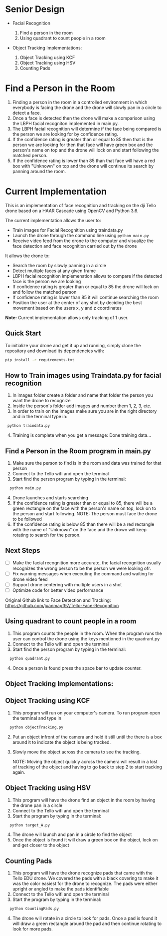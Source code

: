 # Senior Design 

- Facial Recognition
    1. Find a person in the room
    2. Using quadrant to count people in a room
    
- Object Tracking Implementations:
    1. Object Tracking using KCF
    2. Object Tracking using HSV
    3. Counting Pads
    

# Find a Person in the Room
1. Finding a person in the room in a controlled environment in which everybody is facing the drone and the drone will slowly pan in a      circle to detect a face. 
2. Once a face is detected then the drone will make a comparison using the LBPH facial recogniton implemented in main.py. 
3. The LBPH facial recognition will determine if the face being compared is the person we are looking for by confidence rating. 
4. If the confidence rating is greater than or equal to 85 then that is the person we are looking for then that face will have green box    and the person's name on top and the drone will lock on and start following the matched person. 
5. If the confidence rating is lower than 85 than that face will have a red box with "Unknown" on top and the drone will continue its      search by panning around the room.

# Current Implementation
This is an implementation of face recognition and tracking on the dji Tello drone based on a HAAR Cascade using OpenCV and Python 3.6.

The current implementation allows the user to:

- Train images for Facial Recognition using traindata.py
- Launch the drone through the command line using `python main.py`
- Receive video feed from the drone to the computer and visualize the face detection and face recognition carried out by the drone

It allows the drone to:

- Search the room by slowly panning in a circle
- Detect multiple faces at any given frame
- LBPH facial recognition implemenation allows to compare if the detected face is the person we are looking 
- If confidence rating is greater than or equal to 85 the drone will lock on and follow the matched person
- If confidence rating is lower than 85 it will continue searching the room 
- Position the user at the center of any shot by deciding the best movement based on the users x, y and z coordinates

**Note:** Current implementation allows only tracking of 1 user.

## Quick Start

To initialize your drone and get it up and running, simply clone the repository and download its dependencies with:

```bash
pip install -r requirements.txt
```

## How to Train images using Traindata.py for facial recognition
1. In images folder create a folder and name that folder the person you want the drone to recognize
2. Inside the person's folder add images and number them 1, 2, 3, etc.
3. In order to train on the images make sure you are in the right directory and in the terminal type in:

  ```bash
   python traindata.py
  ```
4. Training is complete when you get a message: Done training data... 

## Find a Person in the Room program in main.py
1. Make sure the person to find is in the room and data was trained for that person
2. Connect to the Tello wifi and open the terminal
3. Start find the person program by typing in the terminal:

  ```bash
    python main.py
  ```
4. Drone launches and starts searching
5. If the confidence rating is greater than or equal to 85, there will be a green rectangle on the face with 
   the person's name on top, lock on to the person and start following. 
   NOTE: The person must face the drone to be followed
6. If the confidence rating is below 85 than there will be a red rectangle with the name of "Unknown" on
   the face and the drown will keep rotating to search for the person.


## Next Steps
- [ ] Make the facial recognition more accurate, the facial recognition usually recognizes
      the wrong person to be the person we were looking ofr.
- [ ] Fix warning messages when executing the command and waiting for drone video feed
- [ ] Support drone centering with multiple users in a shot
- [ ] Optimize code for better video performance
 
Original Github link to Face Detection and Tracking: https://github.com/juanmapf97/Tello-Face-Recognition

## Using quadrant to count people in a room
1. This program counts the people in the room. When the program runs the user can control the drone
   using the keys mentioned in the quadrant.py
2. Connect to the Tello wifi and open the terminal
3. Start find the person program by typing in the terminal:

  ```bash
    python quadrant.py
  ```
4. Once a person is found press the space bar to update counter.



## Object Tracking Implementations:




## Object Tracking using KCF
1. This program will run on your computer's camera. To run program open the terminal and type in
  ```bash
    python objectTracking.py
  ```
2. Put an object infront of the camera and hold it still until the there is a box around it to indicate
   the object is being tracked.
3. Slowly move the object across the camera to see the tracking. 

   NOTE: Moving the object quickly across the camera will result in a lost of tracking of the 
         object and having to go back to step 2 to start tracking again.

## Object Tracking using HSV
1. This program will have the drone find an object in the room by having the drone pan in a circle
2. Connect to the Tello wifi and open the terminal
3. Start the program by typing in the terminal:

  ```bash
    python target_A.py
  ```
4. The drone will launch and pan in a circle to find the object
5. Once the object is found it will draw a green box on the object, lock on and get closer to the object

## Counting Pads
1. This program will have the drone recognize pads that came with the Tello EDU drone. We covered the pads
   with a black covering to make it was the color easiest for the drone to recognize. The pads were either
   upright or angled to make the pads identifiable
2. Connect to the Tello wifi and open the terminal
3. Start the program by typing in the terminal:

  ```bash
    python CountingPads.py
  ```
 4. The drone will rotate in a circle to look for pads. Once a pad is found it will draw a green rectangle 
    around the pad and then continue rotating to look for more pads.
 
